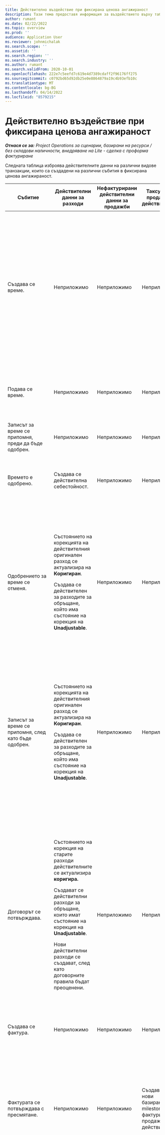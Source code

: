 ```yaml
---
title: Действително въздействие при фиксирана ценова ангажираност
description: Тази тема предоставя информация за въздействието върху таблицата "Действителни данни" при различни събития по време на жизнения цикъл на фиксирана ценова ангажираност в Microsoft Dynamics 365 Project Operations.
author: rumant
ms.date: 02/22/2022
ms.topic: overview
ms.prod: ''
audience: Application User
ms.reviewer: johnmichalak
ms.search.scope: ''
ms.assetid: ''
ms.search.region: ''
ms.search.industry: ''
ms.author: rumant
ms.search.validFrom: 2020-10-01
ms.openlocfilehash: 222e7c5eefd7c619e4d7389cdaff2f96176ff275
ms.sourcegitcommit: c0792bd65d92db25e0e8864879a19c4b93efb10c
ms.translationtype: MT
ms.contentlocale: bg-BG
ms.lasthandoff: 04/14/2022
ms.locfileid: "8579215"
---
```

# <a name="actuals-impact-in-a-fixed-price-engagement"></a>Действително въздействие при фиксирана ценова ангажираност

_**Отнася се за:** Project Operations за сценарии, базирани на ресурси / без складови наличности, внедряване на Lite - сделка с проформа фактуриране_

Следната таблица изброява действителните данни на различни видове транзакции, които са създадени на различни събития в фиксирана ценова ангажираност.

| Събитие | Действителни данни за разходи | Нефактурирани действителни данни за продажби | Таксувани продажби действителни | Пример |
|---|---|---|---|---|
| Създава се време. | Неприложимо | Неприложимо | Неприложимо | <p>Боб Козак, от организационната единица на Fabrikam US, която има ставка на разходите от 100 щатски долара (USD 100) на час, работи по проект, който е наречен "Arm Installation at Adatum". Този проект е съпоставен с метод за таксуване на фиксирана цена в реда на договора. Ето примерен запис за време от Боб Козак:</p><p>Боб Козак - 8 часа</p> |
| Подава се време. | Неприложимо | Неприложимо | Неприложимо | Създава се ред от дневник за разходи за записа за време. Ставката на разходите по подразбиране се въвежда в записа в дневника. |
| Записът за време се припомня, преди да бъде одобрен. | Неприложимо | Неприложимо | Неприложимо | |
| Времето е одобрено. | Създава се действителна себестойност. | Неприложимо | Неприложимо | <p>Нов действителен, който се създава:</p><ul><li>**Разходи действителни:** Боб Козак, 8 hr, USD 800</li></ul> |
| Одобрението за време се отменя. | <p>Състоянието на корекцията на действителния оригинален разход се актуализира на **Коригиран**.</p><p>Създава се действителен за разходите за обръщане, който има състояние на корекция на **Unadjustable**.</p> | Неприложимо | Неприложимо | <p>Съществуващ действителен, който се актуализира:</p><ul><li>**Разходи действителни:** Боб Козак, 8 hr, USD 800, *Коригиран*</li></ul><p>Нов действителен, който е създаден за обръщане на предишното финансово въздействие:</p><ul><li>**Разходи действителни:** Боб Козак, (8 hr), (800 USD), *Неоснователен*</li></ul> |
| Записът за време се припомня, след като бъде одобрен. | <p>Състоянието на корекцията на действителния оригинален разход се актуализира на **Коригиран**.</p><p>Създава се действителен за разходите за обръщане, който има състояние на корекция на **Unadjustable**.</p> | Неприложимо | Неприложимо | <p>Съществуващ действителен, който се актуализира:</p><ul><li>**Разходи действителни:** Боб Козак, 8 hr, USD 800, *Коригиран*</li></ul><p>Нов действителен, който е създаден за обръщане на предишното финансово въздействие:</p><ul><li>**Разходи действителни:** Боб Козак, (8 hr), (800 USD), *Неоснователен*</li></ul> |
| Договорът се потвърждава. | <p>Състоянието на корекция на старите разходи действителните се актуализира **коригира.**</p><p>Създават се действителни разходи за обръщане, които имат състояние на корекция на **Unadjustable**.</p><p>Нови действителни разходи се създават, след като договорните правила бъдат преоценени.</p> | Неприложимо | Неприложимо | <p>Съществуващ действителен, който се актуализира:</p><ul><li>**Разходи действителни:** Боб Козак, 8 hr, USD 800, *Коригиран*</li></ul><p>Нов действителен, който е създаден за обръщане на предишното финансово въздействие:</p><ul><li>**Разходи действителни:** Боб Козак, (8 hr), (800 USD), *Неоснователен*</li></ul><p>Нов действителен, който е създаден за преоцененото финансово въздействие:</p><ul><li>**Разходи действителни:** Боб Козак, 8 hr, USD 800</li></ul> |
| Създава се фактура. | Неприложимо | Неприложимо | Неприложимо | |
| Фактурата се потвърждава с пресмятане. | Неприложимо | Неприложимо | Създават се нови базирани на milestone фактуриирани продажби действителни. | <p>Съществуващ действителен, който остава непроменен:</p><ul><li>**Разходи действителни:** Боб Козак, 8 hr, USD 800</li></ul><p>Нов действителен, който е създаден за запис на фактуриираните стойности на продажбите:</p><ul><li>**Таксувани продажби действителни:** Етап, USD 5,000</li></ul> |
| Фактурата е коригирана, за да кредитирате основоположния камък. | Неприложимо | Неприложимо | Сторнирани продажби действителни се създават. | <p>Съществуващ действителен, който остава непроменен:</p><ul><li>**Разходи действителни:** Боб Козак, 8 hr, 800 USD</li></ul><p>Съществуващ действителен, който се актуализира:</p><ul><li>**Фактуриране продажби действителни:** Milestone, USD 5,000, *коригирани*</li></ul><p>Нов действителен, който е създаден за обръщане на предишните таксувани стойности на продажби:</p><ul><li>**Таксувани продажби действителни:** Етап, (USD 5,000), *Неправомерни*</li></ul> |

[!INCLUDE[footer-include](../includes/footer-banner.md)]
